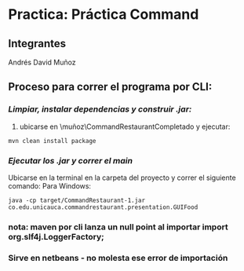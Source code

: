 # Practica: Práctica Command

## Integrantes 
Andrés David Muñoz

## Proceso para correr el programa por CLI:

### *Limpiar, instalar dependencias y construir .jar:*

1. ubicarse en \muñoz\CommandRestaurantCompletado y ejecutar: 
```
mvn clean install package
```

### *Ejecutar los .jar y correr el main*
Ubicarse en la terminal en la carpeta del proyecto y correr el siguiente comando:
Para Windows:

```
java -cp target/CommandRestaurant-1.jar co.edu.unicauca.commandrestaurant.presentation.GUIFood

```

### nota: maven por cli lanza un null point al importar import org.slf4j.LoggerFactory; 
### Sirve en netbeans - no molesta ese error de importación

